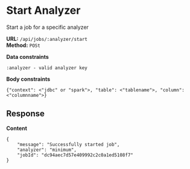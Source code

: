 # Start Analyzer
Start a job for a specific analyzer

__URL:__ `/api/jobs/:analyzer/start`  
__Method:__ `POSt`  

__Data constraints__
```
:analyzer - valid analyzer key
```

__Body constraints__
```
{"context": <"jdbc" or "spark">, "table": <"tablename">, "column": <"columnname">}
```

## Response

__Content__
```
{
    "message": "Successfully started job",
    "analyzer": "minimum",
    "jobId": "dc94aec7d57e409992c2c0a1ed5108f7"
}
```